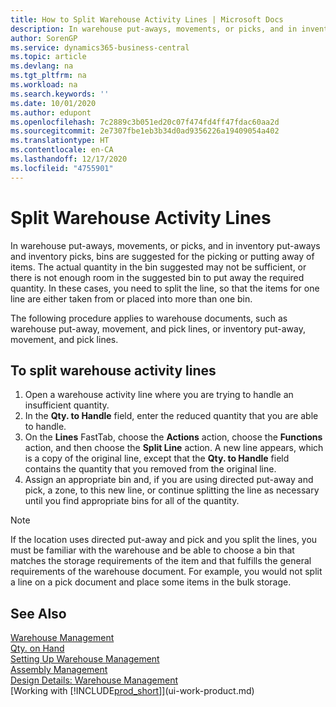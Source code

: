 ```yaml
---
title: How to Split Warehouse Activity Lines | Microsoft Docs
description: In warehouse put-aways, movements, or picks, and in inventory put-aways and inventory picks, bins are suggested for the picking or putting away of items. The actual quantity in the bin suggested may not be sufficient, or there is not enough room in the suggested bin to put away the required quantity. In these cases, you need to split the line, so that the items for one line are either taken from or placed into more than one bin.
author: SorenGP
ms.service: dynamics365-business-central
ms.topic: article
ms.devlang: na
ms.tgt_pltfrm: na
ms.workload: na
ms.search.keywords: ''
ms.date: 10/01/2020
ms.author: edupont
ms.openlocfilehash: 7c2889c3b051ed20c07f474fd4ff47fdac60aa2d
ms.sourcegitcommit: 2e7307fbe1eb3b34d0ad9356226a19409054a402
ms.translationtype: HT
ms.contentlocale: en-CA
ms.lasthandoff: 12/17/2020
ms.locfileid: "4755901"
---
```

# <a name="split-warehouse-activity-lines"></a>Split Warehouse Activity Lines
In warehouse put-aways, movements, or picks, and in inventory put-aways and inventory picks, bins are suggested for the picking or putting away of items. The actual quantity in the bin suggested may not be sufficient, or there is not enough room in the suggested bin to put away the required quantity. In these cases, you need to split the line, so that the items for one line are either taken from or placed into more than one bin.  

The following procedure applies to warehouse documents, such as warehouse put-away, movement, and pick lines, or inventory put-away, movement, and pick lines.  

## <a name="to-split-warehouse-activity-lines"></a>To split warehouse activity lines  
1.  Open a warehouse activity line where you are trying to handle an insufficient quantity.  
2.  In the **Qty. to Handle** field, enter the reduced quantity that you are able to handle.  
3.  On the **Lines** FastTab, choose the **Actions** action, choose the **Functions** action, and then choose the **Split Line** action. A new line appears, which is a copy of the original line, except that the **Qty. to Handle** field contains the quantity that you removed from the original line.  
4.  Assign an appropriate bin and, if you are using directed put-away and pick, a zone, to this new line, or continue splitting the line as necessary until you find appropriate bins for all of the quantity.  

> [!NOTE]  
>  If the location uses directed put-away and pick and you split the lines, you must be familiar with the warehouse and be able to choose a bin that matches the storage requirements of the item and that fulfills the general requirements of the warehouse document. For example, you would not split a line on a pick document and place some items in the bulk storage.  

## <a name="see-also"></a>See Also  
[Warehouse Management](warehouse-manage-warehouse.md)  
[Qty. on Hand](inventory-manage-inventory.md)  
[Setting Up Warehouse Management](warehouse-setup-warehouse.md)     
[Assembly Management](assembly-assemble-items.md)    
[Design Details: Warehouse Management](design-details-warehouse-management.md)  
[Working with [!INCLUDE[prod_short](includes/prod_short.md)]](ui-work-product.md)
